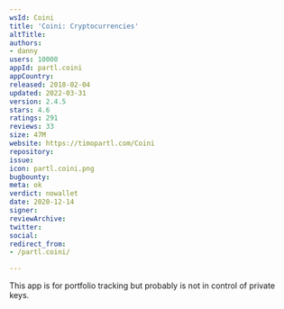 ```yaml
---
wsId: Coini
title: 'Coini: Cryptocurrencies'
altTitle: 
authors:
- danny
users: 10000
appId: partl.coini
appCountry: 
released: 2018-02-04
updated: 2022-03-31
version: 2.4.5
stars: 4.6
ratings: 291
reviews: 33
size: 47M
website: https://timopartl.com/Coini
repository: 
issue: 
icon: partl.coini.png
bugbounty: 
meta: ok
verdict: nowallet
date: 2020-12-14
signer: 
reviewArchive: 
twitter: 
social: 
redirect_from:
- /partl.coini/

---
```


This app is for portfolio tracking but probably is not in control of private keys.
